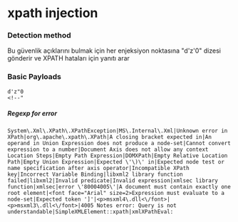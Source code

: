 # xpath injection

### Detection method
Bu güvenlik açıklarını bulmak için her enjeksiyon noktasına "d'z'0" dizesi gönderir ve XPATH hataları için yanıtı arar

### Basic Payloads
```
d'z"0
<!--"
```
 ##### Regexp for error
 ```
 System\.Xml\.XPath\.XPathException|MS\.Internal\.Xml|Unknown error in XPath|org\.apache\.xpath\.XPath|A closing bracket expected in|An operand in Union Expression does not produce a node-set|Cannot convert expression to a number|Document Axis does not allow any context Location Steps|Empty Path Expression|DOMXPath|Empty Relative Location Path|Empty Union Expression|Expected \'\)\' in|Expected node test or name specification after axis operator|Incompatible XPath key|Incorrect Variable Binding|libxml2 library function failed|libxml2|Invalid predicate|Invalid expression|xmlsec library function|xmlsec|error \'80004005\'|A document must contain exactly one root element|<font face="Arial" size=2>Expression must evaluate to a node-set|Expected token ']'|<p>msxml4\.dll<\/font>|<p>msxml3\.dll<\/font>|4005 Notes error: Query is not understandable|SimpleXMLElement::xpath|xmlXPathEval:
 ```
